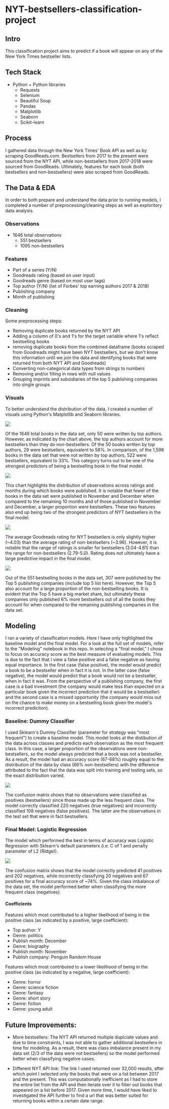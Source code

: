 # NYT-bestsellers-classification-project

## Intro

This classification project aims to predict if a book will appear on any of the New York Times bestseller lists.

## Tech Stack

- Python + Python libraries
    - Requests
    - Selenium
    - Beautiful Soup
    - Pandas
    - Matplotlib
    - Seaborn
    - Scikit-learn
    
## Process

I gathered data through the New York Times' Book API as well as by scraping GoodReads.com. Bestsellers from 2017 to the present were sourced from the NYT API, while non-bestsellers from 2017-2018 were sourced from GoodReads. Ultimately, features for each book (both bestsellers and non-bestsellers) were also scraped from GoodReads.


## The Data & EDA

In order to both prepare and understand the data prior to running models, I completed a number of preprocessing/cleaning steps as well as exploritory data analysis. 

### Observations

- 1646 total observations
    - 551 bestsellers
    - 1095 non-bestsellers
    
### Features

- Part of a series (Y/N)
- Goodreads rating (based on user input)
- Goodreads genre (based on most user tags)
- Top author (Y/N) (list of Forbes' top earning authors 2017 & 2018)
- Publishing company
- Month of publishing

### Cleaning

Some preprocessing steps:
- Removing duplicate books returned by the NYT API 
- Adding a column of 0's and 1's for the target variable where 1's reflect bestselling books
- removing duplicate books from the combined dataframe (books scraped from Goodreads might have been NYT bestsellers, but we don't know this information until we join the data and identifying books that were returned from both NYT API and Goodreads)
- Converting non-categorical data types from strings to numbers
- Removing and/or filling in rows with null values
- Grouping imprints and subsidiaries of the top 5 publishing companies into single groups


### Visuals

To better understand the distribution of the data, I created a number of visuals using Python's Matplotlib and Seaborn libraries. 

![](/Plots/Top_authors.png)

Of the 1646 total books in the data set, only 50 were written by top authors. However, as indicated by the chart above, the top authors account for more bestsellers than they do non-bestsellers. Of the 50 books written by top authors, 29 were bestsellers, equivalent to 58%. In comparison, of the 1,596 books in the data set that were not written by top authors, 522 were bestsellers, equivalent to 33%. This category turns out to be one of the strongest predictors of being a bestselling book in the final model.

![](/Plots/Publish_month_and_rating.png)

This chart highlights the distribution of observations across ratings and months during which books were published. It is notable that fewer of the books in the data set were published in November and December when compared to the remaining 10 months and of those published in November and December, a larger proportion were bestsellers. These two features also end up being two of the strongest predictors of NYT bestsellers in the final model.

![](/Plots/Ratings.png)

The average Goodreads rating for NYT bestsellers is only slightly higher (~4.03) than the average rating of non-bestsellers (~3.96). However, it is notable that the range of ratings is smaller for bestsellers (3.04-4.61) than the range for non-bestsellers (2.79-5.0). Rating does not ultimately have a large predictive impact in the final model.

![](/Plots/Top_5_publishing_companies.png)

Out of the 551 bestselling books in the data set, 307 were published by the Top 5 publishing companies (include top 5 list here). However, the Top 5 also account for a large proportion of the non-bestselling books. It is evident that the Top 5 have a big market share, but ultimately these companies only published 6% more bestsellers out of all the books they account for when compared to the remaining publishing companies in the data set.


## Modeling

I ran a variety of classification models. Here I have only highlighted the baseline model and the final model. For a look at the full set of models, refer to the "Modeling" notebook in this repo. In selecting a "final model," I chose to focus on accuracy score as the best measure of evaluating models. This is due to the fact that I view a false positive and a false negative as having equal importance. In the first case (false positive), the model would predict a book to be a bestseller when in fact it is not. In the latter case (false negative), the model would predict that a book would not be a bestseller, when in fact it was. From the perspective of a publishing company, the first case is a bad investment (the company would make less than expected on a particular book given the incorrect prediction that it would be a bestseller) and the second case is a missed opportunity (the company would miss out on the chance to make money on a bestselling book given the model's incorrect prediction).

### Baseline: Dummy Classifier

I used Sklearn's Dummy Classifier (parameter for strategy was "most frequent") to create a baseline model. This model looks at the distibution of the data across classes and predicts each observation as the most frequent class. In this case, a larger proportion of the observations were non-bestsellers, so the model always predicted that a book was not a bestseller. As a result, the model had an accuracy score (67-68%) roughly equal to the distribution of the data by class (66% non-bestsellers) with the difference attributed to the fact that the data was split into training and testing sets, so the exact distribution varied.

![](/Plots/Confusion_Matrix_baseline.png)

The confusion matrix shows that no observations were classified as positives (bestsellers) since those made up the less frequent class. The model correctly classified 220 negatives (true negatives) and incorrectly classified 108 negatives (false positives). The latter are the observations in the test set that were in fact bestsellers.

### Final Model: Logistic Regression

The model which performed the best in terms of accuracy was Logistic Regression with Sklearn's default parameters (i.e. C of 1 and penalty parameter of L2 (Ridge)). 

![](/Plots/Confusion_Matrix_Log.png)

The confusion matrix shows that the model correctly predicted 41 positives and 202 negatives, while incorrectly classifying 20 negatives and 67 positives for a final accuracy score of ~74%. Given the class imbalance of the data set, the model performed better when classifying the more frequent class (negatives).

#### Coefficients

Features which most contributed to a higher likelihood of being in the positive class (as indicated by a positive, large coefficient):
- Top author: Y
- Genre: politics
- Publish month: December
- Genre: biography
- Publish month: November
- Publish company: Penguin Random House

Features which most contributed to a lower likelihood of being in the positive class (as indicated by a negative, large coefficient):

- Genre: horror
- Genre: science fiction
- Genre: fantasy
- Genre: short story
- Genre: fiction
- Genre: young adult

## Future Improvements:

- More bestsellers: The NYT API returned multiple duplciate values and due to time constraints, I was not able to gather additional bestsellers in time for modeling. As a result, there was class imbalance present in my data set (2/3 of the data were not bestsellers) so the model performed better when classifying negative cases. 

- Different NYT API link: The link I used returned over 32,000 results, after which point I selected only the books that were on a list between 2017 and the present. This was computationally inefficient as I had to store the entire list from the API and then iterate over it to filter out books that appeared on a list before 2017. Given more time, I would have liked to investigated the API further to find a url that was better suited for returning books within a certain date range. 

